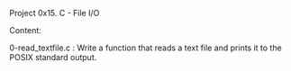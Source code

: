 Project 0x15. C - File I/O

Content:

0-read_textfile.c : Write a function that reads a text file and prints it to the POSIX standard output.


